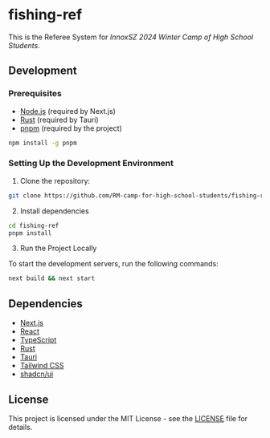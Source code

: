 # fishing-ref

This is the Referee System for *InnoxSZ 2024 Winter Camp of High School Students*.

## Development

### Prerequisites
- [Node.js](https://nodejs.org/) (required by Next.js)
- [Rust](https://www.rust-lang.org/) (required by Tauri)
- [pnpm](https://pnpm.io/) (required by the project)
```bash
npm install -g pnpm
```

### Setting Up the Development Environment

1. Clone the repository:

```bash
git clone https://github.com/RM-camp-for-high-school-students/fishing-ref.git
```
2. Install dependencies

```bash
cd fishing-ref
pnpm install
```
3. Run the Project Locally

To start the development servers, run the following commands:

```bash
next build && next start
```
## Dependencies
- [Next.js](https://nextjs.org/)
- [React](https://reactjs.org/)
- [TypeScript](https://www.typescriptlang.org/)
- [Rust](https://www.rust-lang.org/)
- [Tauri](https://tauri.app/)
- [Tailwind CSS](https://tailwindcss.com/)
- [shadcn/ui](https://github.com/shadcn-ui/ui)
## License

This project is licensed under the MIT License - see the [LICENSE](LICENSE) file for details.

